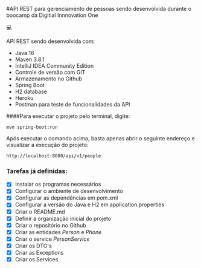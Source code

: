 #API REST para gerenciamento de pessoas sendo desenvolvida durante o boocamp da Digitial Innnovation One

:computer:

API REST sendo desenvolvida com:

- Java 16
- Maven 3.8.1  
- IntelliJ IDEA Community Edition
- Controle de versão com GIT
- Armazenamento no Github   
- Spring Boot
- H2 database
- Heroku
- Postman para teste de funcionalidades da API

####Para executar o projeto pelo terminal, digite:

```shell script
mvn spring-boot:run 
```

Após executar o comando acima, basta apenas abrir o seguinte endereço e visualizar a execução do projeto:

```
http://localhost:8080/api/v1/people
```

### Tarefas já definidas:

- [x] Instalar os programas necessários
- [x] Configurar o ambiente de desenvolvimento
- [x] Configurar as dependências em pom.xml
- [x] Configurar a versão do Java e H2 em application.properties
- [x] Criar o README.md
- [x] Definir a organização inicial do projeto 
- [x] Criar o repositório no Github
- [x] Criar as entidades *Person* e *Phone*
- [x] Criar o service *PersonService*
- [x] Criar os DTO's
- [x] Criar as Exceptions
- [x] Criar os Services
